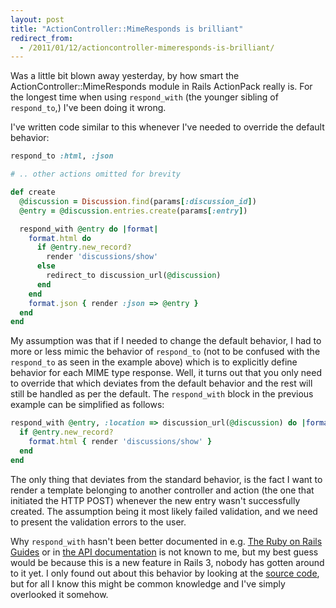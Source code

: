 ```yaml
---
layout: post
title: "ActionController::MimeResponds is brilliant"
redirect_from:
  - /2011/01/12/actioncontroller-mimeresponds-is-brilliant/
---
```


Was a little bit blown away yesterday, by how smart the ActionController::MimeResponds
module in Rails ActionPack really is. For the longest time when using `respond_with`
(the younger sibling of `respond_to`,) I've been doing it wrong.


I've written code similar to this whenever I've needed to override the default behavior:

~~~ ruby
respond_to :html, :json

# .. other actions omitted for brevity

def create
  @discussion = Discussion.find(params[:discussion_id])
  @entry = @discussion.entries.create(params[:entry])

  respond_with @entry do |format|
    format.html do
      if @entry.new_record?
        render 'discussions/show'
      else
        redirect_to discussion_url(@discussion)
      end
    end
    format.json { render :json => @entry }
  end
end
~~~

My assumption was that if I needed to change the default behavior, I had to more or less
mimic the behavior of `respond_to` (not to be confused with the `respond_to` as seen in
the example above) which is to explicitly define behavior for each MIME type response.
Well, it turns out that you only need to override that which deviates from the default
behavior and the rest will still be handled as per the default. The `respond_with` block
in the previous example can be simplified as follows:

~~~ ruby
respond_with @entry, :location => discussion_url(@discussion) do |format|
  if @entry.new_record?
    format.html { render 'discussions/show' }
  end
end
~~~

The only thing that deviates from the standard behavior, is the fact I want to render a
template belonging to another controller and action (the one that initiated the HTTP POST)
whenever the new entry wasn't successfully created. The assumption being it most likely
failed validation, and we need to present the validation errors to the user.

Why `respond_with` hasn't been better documented in e.g. [The Ruby on Rails Guides](http://guides.rubyonrails.org/)
or in [the API documentation](http://rubydoc.info/docs/rails/3.0.0/ActionController/MimeResponds)
is not known to me, but my best guess would be because this is a new feature in Rails 3,
nobody has gotten around to it yet.
I only found out about this behavior by looking at the [source code](https://github.com/rails/rails/blob/master/actionpack/lib/action_controller/metal/mime_responds.rb),
but for all I know this might be common knowledge and I've simply overlooked it somehow.

